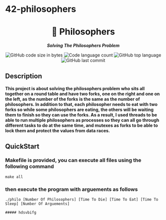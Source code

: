 # 42-philosophers
<h1 align="center">
	📖 Philosophers
</h1>

<p align="center">
	<b><i>Solving The Philosophers Problem</i></b><br>
</p>

<p align="center">
	<img alt="GitHub code size in bytes" src="https://img.shields.io/github/languages/code-size/isaad18/42-philosophers?color=lightblue" />
	<img alt="Code language count" src="https://img.shields.io/github/languages/count/isaad18/42-philosophers?color=yellow" />
	<img alt="GitHub top language" src="https://img.shields.io/github/languages/top/isaad18/42-philosophers?color=blue" />
	<img alt="GitHub last commit" src="https://img.shields.io/github/last-commit/isaad18/42-philosophers?color=green" />
</p>



## Description

#### This project is about solving the philosophers problem who sits all together on a round table and have two forks, one on the right and one on the left, as the number of the forks is the same as the number of philosophers. In addition to that, each philosopher needs to eat with two forks so while some philosophers are eating, the others will be waiting them to finish so they can use the forks. As a result, I used threads to be able to run multiple philosophers as processes so they can all go through different tasks to do at the same time, and mutexes as forks to be able to lock them and protect the values from data races.



## QuickStart

### Makefile is provided, you can execute all files using the following command
```
make all
```

### then execute the program with arguements as follows
```
./philo [Number Of Philosophers] [Time To Die] [Time To Eat] [Time To Sleep] [Number Of Arguements]
```
`````
##### hdsvbifg
`````
